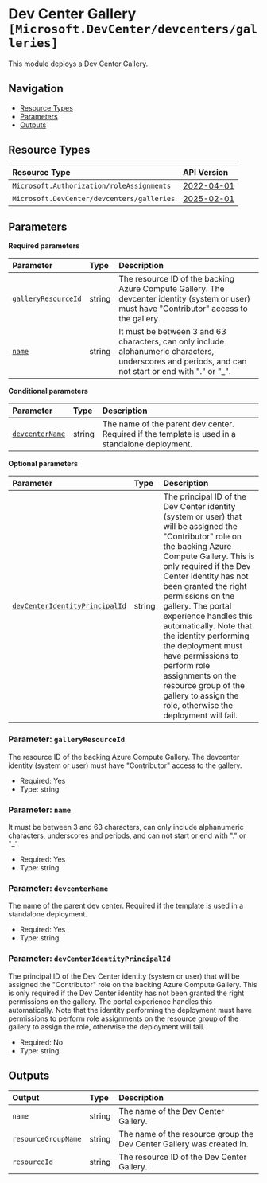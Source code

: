# Dev Center Gallery `[Microsoft.DevCenter/devcenters/galleries]`

This module deploys a Dev Center Gallery.

## Navigation

- [Resource Types](#Resource-Types)
- [Parameters](#Parameters)
- [Outputs](#Outputs)

## Resource Types

| Resource Type | API Version |
| :-- | :-- |
| `Microsoft.Authorization/roleAssignments` | [2022-04-01](https://learn.microsoft.com/en-us/azure/templates/Microsoft.Authorization/2022-04-01/roleAssignments) |
| `Microsoft.DevCenter/devcenters/galleries` | [2025-02-01](https://learn.microsoft.com/en-us/azure/templates/Microsoft.DevCenter/2025-02-01/devcenters/galleries) |

## Parameters

**Required parameters**

| Parameter | Type | Description |
| :-- | :-- | :-- |
| [`galleryResourceId`](#parameter-galleryresourceid) | string | The resource ID of the backing Azure Compute Gallery. The devcenter identity (system or user) must have "Contributor" access to the gallery. |
| [`name`](#parameter-name) | string | It must be between 3 and 63 characters, can only include alphanumeric characters, underscores and periods, and can not start or end with "." or "_". |

**Conditional parameters**

| Parameter | Type | Description |
| :-- | :-- | :-- |
| [`devcenterName`](#parameter-devcentername) | string | The name of the parent dev center. Required if the template is used in a standalone deployment. |

**Optional parameters**

| Parameter | Type | Description |
| :-- | :-- | :-- |
| [`devCenterIdentityPrincipalId`](#parameter-devcenteridentityprincipalid) | string | The principal ID of the Dev Center identity (system or user) that will be assigned the "Contributor" role on the backing Azure Compute Gallery. This is only required if the Dev Center identity has not been granted the right permissions on the gallery. The portal experience handles this automatically. Note that the identity performing the deployment must have permissions to perform role assignments on the resource group of the gallery to assign the role, otherwise the deployment will fail. |

### Parameter: `galleryResourceId`

The resource ID of the backing Azure Compute Gallery. The devcenter identity (system or user) must have "Contributor" access to the gallery.

- Required: Yes
- Type: string

### Parameter: `name`

It must be between 3 and 63 characters, can only include alphanumeric characters, underscores and periods, and can not start or end with "." or "_".

- Required: Yes
- Type: string

### Parameter: `devcenterName`

The name of the parent dev center. Required if the template is used in a standalone deployment.

- Required: Yes
- Type: string

### Parameter: `devCenterIdentityPrincipalId`

The principal ID of the Dev Center identity (system or user) that will be assigned the "Contributor" role on the backing Azure Compute Gallery. This is only required if the Dev Center identity has not been granted the right permissions on the gallery. The portal experience handles this automatically. Note that the identity performing the deployment must have permissions to perform role assignments on the resource group of the gallery to assign the role, otherwise the deployment will fail.

- Required: No
- Type: string

## Outputs

| Output | Type | Description |
| :-- | :-- | :-- |
| `name` | string | The name of the Dev Center Gallery. |
| `resourceGroupName` | string | The name of the resource group the Dev Center Gallery was created in. |
| `resourceId` | string | The resource ID of the Dev Center Gallery. |
